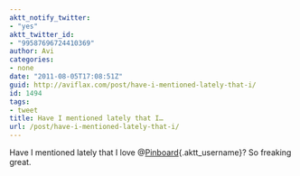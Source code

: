 ```yaml
---
aktt_notify_twitter:
- "yes"
aktt_twitter_id:
- "99587696724410369"
author: Avi
categories:
- none
date: "2011-08-05T17:08:51Z"
guid: http://aviflax.com/post/have-i-mentioned-lately-that-i/
id: 1494
tags:
- tweet
title: Have I mentioned lately that I…
url: /post/have-i-mentioned-lately-that-i/
---
```

Have I mentioned lately that I love @[Pinboard](http://twitter.com/Pinboard){.aktt_username}? So freaking great.